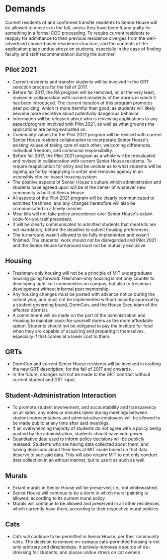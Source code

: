 # Demands

Current residents of and confirmed transfer residents to Senior House will be allowed to move in in the fall, unless they have been found guilty for something in a formal COD proceeding. To require current residents to reapply for admittance to their previous residence diverges from the well-advertised choice-based residence structure, and the contents of the application place undue stress on students, especially in the case of finding faculty and staff recommendation during the summer.

## Pilot 2021
- Current residents and transfer students will be involved in the GRT selection process for the fall of 2017.
- Before fall 2017, the RA program will be removed, or, at the very least, revised in collaboration with current residents of the dorms in which it has been introduced. The current iteration of this program promotes peer policing, which is more harmful than good, as students will likely become more secretive about potentially dangerous behavior.
- Information will be released about who is reviewing applications to any aspect/program involved with Pilot 2021, as well as what grounds the applications are being evaluated on.
- Community values for the Pilot 2021 program will be revised with current Senior House resident collaboration to incorporate Senior House's existing values of taking care of each other, welcoming differences, individual freedom, and communal responsibility.
- Before fall 2017, the Pilot 2021 program as a whole will be reevaluated and revised in collaboration with current Senior House residents. To require reapplication for entry and be unclear as to what students will be signing up for by reapplying is unfair and removes agency in an ostensibly choice-based housing system.
- The positive aspects of Senior House's culture which administration and students have agreed upon will be at the center of whatever new community is built at Senior House.
- All aspects of the Pilot 2021 program will be clearly communicated to admitted freshmen, and any changes heretofore will also be communicated in a timely manner.
- Meal kits will not take policy precedence over Senior House's extant cook-for-yourself precedent.
- It will be clearly communicated to admitted students that meal kits are not mandatory, before the deadline to submit housing preferences.
- The turnaround wasn’t allowed to be fully implemented and wasn’t finished. The students’ work should not be disregarded and Pilot 2021 and the Senior House turnaround must not be mutually exclusive.

## Housing
- Freshman-only housing will not be a principle of MIT undergraduate housing going forward. Freshman-only housing is not only counter to developing tight-knit communities on campus, but also to freshman development without informal peer mentorship.
- Any housing changes must be posted with advance notice during the school year, and must not be implemented without majority approval by a student governing board, DormCon, and the House Exec team of the affected dorm(s).
- A commitment will be made on the part of the administration and Housing to maintain cook-for-yourself dorms as the more affordable option. Students should not be obligated to pay the Institute for food when they are capable of acquiring and preparing it themselves, especially if that comes at a lower cost to them.

## GRTs
- DormCon and current Senior House residents will be involved in crafting the new GRT description, for the fall of 2017 and onwards.
- In the future, changes will not be made to the GRT contract without current student and GRT input.

## Student-Administration Interaction
- To promote student involvement, and accountability and transparency on all sides, any notes or minutes taken during meetings between student representatives and administrative employees will be allowed to be made public at any time after said meetings.
- If an overwhelming majority of students do not agree with a policy being pushed by the administration, students should have veto power.
- Quantitative data used to inform policy decisions will be publicly released. Students who are having data collected about them, and having decisions about their lives at MIT made based on that data deserve to see said data. This will also require MIT to not only conduct data collection in an ethical manner, but to use it as such as well.

## Murals
- Extant murals in Senior House will be preserved, i.e., not whitewashed.
- Senior House will continue to be a dorm in which mural painting is allowed, according to its current mural policy.
- Murals will continue to be allowed and preserved in all other residences which currently have them, according to their respective mural policies.

## Cats
- Cats will continue to be permitted in Senior House, per their community rules. The decision to remove on-campus cats-permitted housing is not only arbitrary and directionless, it actively removes a source of de-stressing for students, and places undue stress on cat owners.